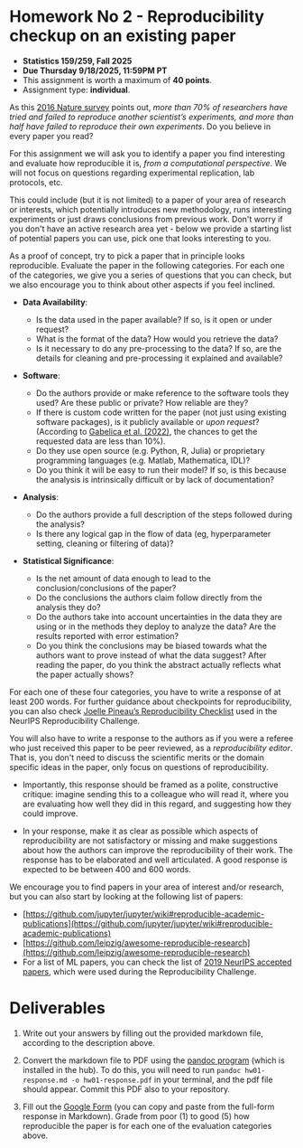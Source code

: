 # Homework No 2 - Reproducibility checkup on an existing paper

* **Statistics 159/259, Fall 2025**
* **Due Thursday 9/18/2025, 11:59PM PT**
* This assignment is worth a maximum of **40 points**.
* Assignment type: **individual**.

As this [2016 Nature survey](https://www.nature.com/articles/533452a.pdf) points out,
*more than 70% of researchers have tried and failed to reproduce another
scientist’s experiments, and more than half have failed to reproduce
their own experiments*. Do you believe in every paper you read?

For this assignment we will ask you to identify a paper you find
interesting and evaluate how reproducible it is, *from a computational
perspective*. We will not focus on questions regarding experimental
replication, lab protocols, etc.

This could include (but it is not limited) to a paper of your area of
research or interests, which potentially introduces new methodology,
runs interesting experiments or just draws conclusions from previous
work. Don't worry if you don't have an active research area yet - below
we provide a starting list of potential papers you can use, pick one
that looks interesting to you.

As a proof of concept, try to pick a paper that in principle looks
reproducible. Evaluate the paper in the following categories. For each
one of the categories, we give you a series of questions that you can
check, but we also encourage you to think about other aspects if you feel inclined.

-   **Data Availability**:

    -   Is the data used in the paper available? If so, is it open or under request?
    -   What is the format of the data? How would you retrieve the data?
    -   Is it necessary to do any pre-processing to the data? If so, are the details for cleaning and pre-processing it explained and available?

-   **Software**:

    -   Do the authors provide or make reference to the software tools they used? Are these public or private? How reliable are they?
    -   If there is custom code written for the paper (not just using existing software packages), is it publicly available or _upon request_? (According to [Gabelica et al. (2022)](https://www.sciencedirect.com/science/article/pii/S089543562200141X), the chances to get the requested data are less than 10%).
    -   Do they use open source (e.g. Python, R, Julia) or proprietary programming languages (e.g. Matlab, Mathematica, IDL)?
    -   Do you think it will be easy to run their model? If so, is this because the analysis is intrinsically difficult or by lack of documentation?

-   **Analysis**:

    -   Do the authors provide a full description of the steps followed during the analysis?
    -   Is there any logical gap in the flow of data (eg, hyperparameter setting, cleaning or filtering of data)?

-   **Statistical Significance**:

    -   Is the net amount of data enough to lead to the conclusion/conclusions of the paper?
    -   Do the conclusions the authors claim follow directly from the analysis they do?
    -   Do the authors take into account uncertainties in the data they are using or in the methods they deploy to analyze the data? Are the results reported with error estimation?
    -   Do you think the conclusions may be biased towards what the authors want to prove instead of what the data suggest? After reading the paper, do you think the abstract actually reflects what the paper actually shows?

For each one of these four categories, you have to write a response of at least 200 words.
For further guidance about checkpoints for reproducibility, you can also
check [Joelle Pineau’s Reproducibility Checklist](https://www.cs.mcgill.ca/~jpineau/ReproducibilityChecklist.pdf)
used in the NeurIPS Reproducibility Challenge. 

You will also have to write a response to the authors as if you were a referee who
just received this paper to be peer reviewed, as a _reproducibility
editor_. That is, you don't need to discuss the scientific merits or the
domain specific ideas in the paper, only focus on questions of
reproducibility.

-   Importantly, this response should be framed as a polite, constructive critique: imagine sending this to a colleague who will read it, where you are evaluating how well they did in this regard, and suggesting how they could improve.

-   In your response, make it as clear as possible which aspects of reproducibility are not satisfactory or missing and make suggestions about how the authors can improve the reproducibility of their work. The response has to be elaborated and well articulated. A good response is expected to be between 400 and 600 words.

We encourage you to find papers in your area of interest and/or research, but you can also start by looking at the following list of papers:

-   [https://github.com/jupyter/jupyter/wiki#reproducible-academic-publications](https://github.com/jupyter/jupyter/wiki#reproducible-academic-publications)
-   [https://github.com/leipzig/awesome-reproducible-research](https://github.com/leipzig/awesome-reproducible-research)
-   For a list of ML papers, you can check the list of [2019 NeurIPS accepted papers](https://reproducibility-challenge.github.io/neurips2019/task/), which were used during the Reproducibility Challenge.

# Deliverables

1.  Write out your answers by filling out the provided markdown file, according to the description above.

2.  Convert the markdown file to PDF using the [pandoc program](https://pandoc.org) (which is installed in the hub). To do this, you will need to run `pandoc hw01-response.md -o hw01-response.pdf` in your terminal, and the pdf file should appear. Commit this PDF also to your repository.

3.  Fill out the [Google Form](https://forms.gle/YM5CGTQN1uT8joZ19) (you can copy and paste from the full-form response in Markdown). Grade from poor (1) to good (5) how reproducible the paper is for each one of the evaluation categories above.
